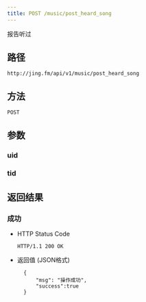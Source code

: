 ```yaml
---
title: POST /music/post_heard_song
---
```


报告听过

## 路径

    http://jing.fm/api/v1/music/post_heard_song

## 方法
    
    POST

## 参数

### uid

### tid

## 返回结果

### 成功

- HTTP Status Code

    `HTTP/1.1 200 OK`

- 返回值 (JSON格式)

        {
            "msg": "操作成功",
            "success":true
        }
